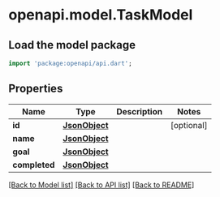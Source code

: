 # openapi.model.TaskModel

## Load the model package
```dart
import 'package:openapi/api.dart';
```

## Properties
Name | Type | Description | Notes
------------ | ------------- | ------------- | -------------
**id** | [**JsonObject**](.md) |  | [optional] 
**name** | [**JsonObject**](.md) |  | 
**goal** | [**JsonObject**](.md) |  | 
**completed** | [**JsonObject**](.md) |  | 

[[Back to Model list]](../README.md#documentation-for-models) [[Back to API list]](../README.md#documentation-for-api-endpoints) [[Back to README]](../README.md)


